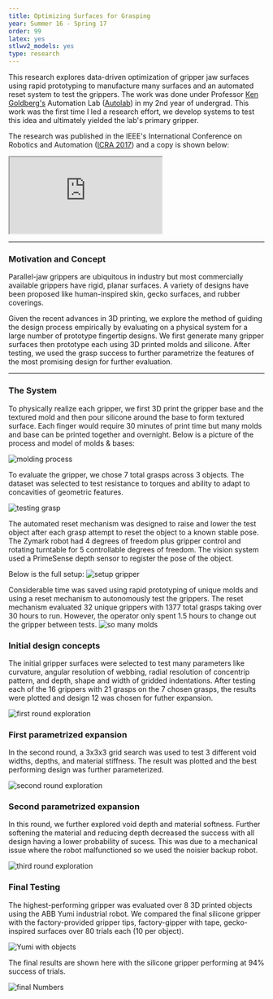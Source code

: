 ```yaml
---
title: Optimizing Surfaces for Grasping
year: Summer 16 - Spring 17
order: 99
latex: yes
stlwv2_models: yes
type: research
---
```


This research explores data-driven optimization of gripper jaw surfaces using rapid prototyping to manufacture many surfaces and an automated reset system to test the grippers.
The work was done under Professor [Ken Goldberg's](https://goldberg.berkeley.edu/) Automation Lab ([Autolab](http://autolab.berkeley.edu/)) in my 2nd year of undergrad. 
This work was the first time I led a research effort, we develop systems to test this idea and ultimately yielded the lab's primary gripper.

The research was published in the IEEE's International Conference on Robotics and Automation ([ICRA 2017](http://www.icra2017.org/)) and a copy is shown below: 
<iframe src="https://drive.google.com/file/d/1fUTLI-Pb5excH_t0La6Q3xOpYoIvCiUJ/preview"></iframe>

---
### Motivation and Concept

Parallel-jaw grippers are ubiquitous in industry but most commercially available grippers have rigid, planar surfaces.
A variety of designs have been proposed like human-inspired skin, gecko surfaces, and rubber coverings. 

Given the recent advances in 3D printing, we explore the method of guiding the design process empirically by evaluating on a physical system for a large number of prototype fingertip designs.
We first generate many gripper surfaces then prototype each using 3D printed molds and silicone.
After testing, we used the grasp success to further parametrize the features of the most promising design for further evaluation.

---
### The System

To physically realize each gripper, we first 3D print the gripper base and the textured mold and then pour silicone around the base to form textured surface.
Each finger would require 30 minutes of print time but many molds and base can be printed together and overnight.
Below is a picture of the process and model of molds & bases:

![molding process](/website/assets/images/moldingProcess.jpg)

<div class="stlwv2-model" data-model-url="/website/assets/models/Gripper.STL"></div>

To evaluate the gripper, we chose 7 total grasps across 3 objects.
The dataset was selected to test resistance to torques and ability to adapt to concavities of geometric features.

![testing grasp](/website/assets/images/testGrasps.jpg)

The automated reset mechanism was designed to raise and lower the test object after each grasp attempt to reset the object to a known stable pose.
The Zymark robot had 4 degrees of freedom plus gripper control and rotating turntable for 5 controllable degrees of freedom.
The vision system used a PrimeSense depth sensor to register the pose of the object.

Below is the full setup:
![setup gripper](/website/assets/images/setupGripper.jpg)


Considerable time was saved using rapid prototyping of unique molds and using a reset mechanism to autonomously test the grippers. 
The reset mechanism evaluated 32 unique grippers with 1377 total grasps taking over 30 hours to run. 
However, the operator only spent 1.5 hours to change out the gripper between tests.
![so many molds](/website/assets/images/manyMolds.jpg)


### Initial design concepts

The initial gripper surfaces were selected to test many parameters like curvature, angular resolution of webbing, radial resolution of concentrip pattern, and depth, shape and width of gridded indentations.
After testing each of the 16 grippers with 21 grasps on the 7 chosen grasps, the results were plotted and design 12 was chosen for futher expansion.

![first round exploration](/website/assets/images/firstRound.jpg)

### First parametrized expansion

In the second round, a 3x3x3 grid search was used to test 3 different void widths, depths, and material stiffness.
The result was plotted and the best performing design was further parameterized. 

![second round exploration](/website/assets/images/secondRound.jpg)

### Second parametrized expansion

In this round, we further explored void depth and material softness. 
Further softening the material and reducing depth decreased the success with all design having a lower probability of sucess.
This was due to a mechanical issue where the robot malfunctioned so we used the noisier backup robot.

![third round exploration](/website/assets/images/thirdRound.jpg)

### Final Testing
The highest-performing gripper was evaluated over 8 3D printed objects using the ABB Yumi industrial robot. 
We compared the final silicone gripper with the factory-provided gripper tips, factory-gipper with tape, gecko-inspired surfaces over 80 trials each (10 per object). 

![Yumi with objects](/website/assets/images/Yumi.jpg)

The final results are shown here with the silicone gripper performing at 94% success of trials. 

![final Numbers](/website/assets/images/finalNumbers.jpg)


